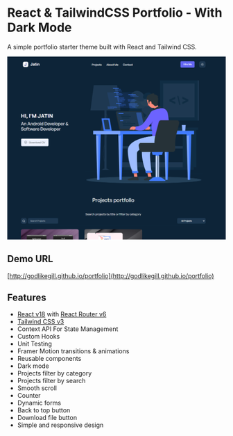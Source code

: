 # React & TailwindCSS Portfolio - With Dark Mode

A simple portfolio starter theme built with React and Tailwind CSS.

![React-TailwindCSS-Portfolio](main-page.png)

## Demo URL

[http://godlikegill.github.io/portfolio](http://godlikegill.github.io/portfolio)

## Features

-   [React v18](https://reactjs.org) with [React Router v6](https://reactrouter.com)
-   [Tailwind CSS v3](https://tailwindcss.com)
-   Context API For State Management
-   Custom Hooks
-   Unit Testing
-   Framer Motion transitions & animations
-   Reusable components
-   Dark mode
-   Projects filter by category
-   Projects filter by search
-   Smooth scroll
-   Counter
-   Dynamic forms
-   Back to top button
-   Download file button
-   Simple and responsive design